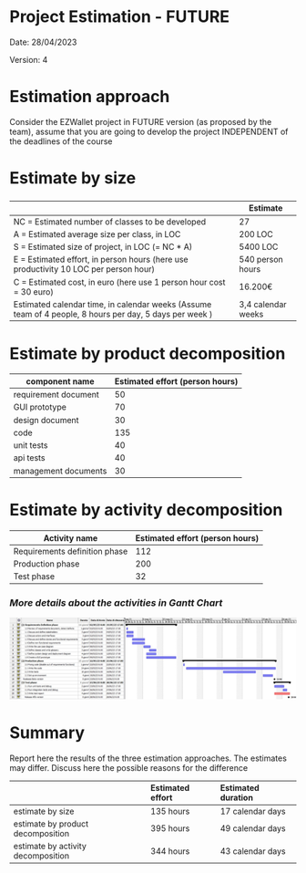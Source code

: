 # Project Estimation - FUTURE
Date: 28/04/2023

Version: 4


# Estimation approach
Consider the EZWallet  project in FUTURE version (as proposed by the team), assume that you are going to develop the project INDEPENDENT of the deadlines of the course
# Estimate by size
### 
|                                                                                                         | Estimate           |             
|---------------------------------------------------------------------------------------------------------|--------------------|  
| NC =  Estimated number of classes to be developed                                                       | 27                 |             
| A = Estimated average size per class, in LOC                                                            | 200 LOC            | 
| S = Estimated size of project, in LOC (= NC * A)                                                        | 5400 LOC           |
| E = Estimated effort, in person hours (here use productivity 10 LOC per person hour)                    | 540 person hours   |   
| C = Estimated cost, in euro (here use 1 person hour cost = 30 euro)                                     | 16.200€            | 
| Estimated calendar time, in calendar weeks (Assume team of 4 people, 8 hours per day, 5 days per week ) | 3,4 calendar weeks |               

# Estimate by product decomposition

| component name       | Estimated effort (person hours) |             
|----------------------|---------------------------------| 
| requirement document | 50                              |
| GUI prototype        | 70                              |
| design document      | 30                              |
| code                 | 135                             |
| unit tests           | 40                              |
| api tests            | 40                              |
| management documents | 30                              |



# Estimate by activity decomposition

| Activity name                 | Estimated effort (person hours) |             
|-------------------------------|---------------------------------| 
| Requirements definition phase | 112                             |
| Production phase              | 200                             |
| Test phase                    | 32                              |


### *More details about the activities in Gantt Chart*

![Gantt Chart](code/images/v2/GantChart_v2.jpg)

# Summary

Report here the results of the three estimation approaches. The  estimates may differ. Discuss here the possible reasons for the difference

|                                    | Estimated effort               | Estimated duration |          
|:-----------------------------------|:-------------------------------|:-------------------|
| estimate by size                   | 135 hours                      | 17 calendar days   |
| estimate by product decomposition  | 395 hours                      | 49 calendar days   |
| estimate by activity decomposition | 344 hours                      | 43 calendar days   |




